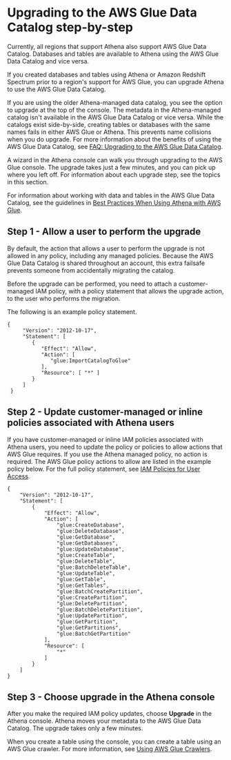 # Upgrading to the AWS Glue Data Catalog step\-by\-step<a name="glue-upgrade"></a>

Currently, all regions that support Athena also support AWS Glue Data Catalog\. Databases and tables are available to Athena using the AWS Glue Data Catalog and vice versa\. 

If you created databases and tables using Athena or Amazon Redshift Spectrum prior to a region's support for AWS Glue, you can upgrade Athena to use the AWS Glue Data Catalog\. 

If you are using the older Athena\-managed data catalog, you see the option to upgrade at the top of the console\. The metadata in the Athena\-managed catalog isn't available in the AWS Glue Data Catalog or vice versa\. While the catalogs exist side\-by\-side, creating tables or databases with the same names fails in either AWS Glue or Athena\. This prevents name collisions when you do upgrade\. For more information about the benefits of using the AWS Glue Data Catalog, see [FAQ: Upgrading to the AWS Glue Data Catalog](glue-faq.md)\.

A wizard in the Athena console can walk you through upgrading to the AWS Glue console\. The upgrade takes just a few minutes, and you can pick up where you left off\. For information about each upgrade step, see the topics in this section\. 

For information about working with data and tables in the AWS Glue Data Catalog, see the guidelines in [Best Practices When Using Athena with AWS Glue](glue-best-practices.md)\.

## Step 1 \- Allow a user to perform the upgrade<a name="upgrade-step1"></a>

By default, the action that allows a user to perform the upgrade is not allowed in any policy, including any managed policies\. Because the AWS Glue Data Catalog is shared throughout an account, this extra failsafe prevents someone from accidentally migrating the catalog\.

Before the upgrade can be performed, you need to attach a customer\-managed IAM policy, with a policy statement that allows the upgrade action, to the user who performs the migration\.

The following is an example policy statement\.

```
{
     "Version": "2012-10-17",
     "Statement": [
        {
           "Effect": "Allow",
           "Action": [
              "glue:ImportCatalogToGlue"
           ],
           "Resource": [ "*" ]
        }
     ]
 }
```

## Step 2 \- Update customer\-managed or inline policies associated with Athena users<a name="upgrade-step2"></a>

If you have customer\-managed or inline IAM policies associated with Athena users, you need to update the policy or policies to allow actions that AWS Glue requires\. If you use the Athena managed policy, no action is required\. The AWS Glue policy actions to allow are listed in the example policy below\. For the full policy statement, see [IAM Policies for User Access](managed-policies.md)\.

```
{
    "Version": "2012-10-17",
    "Statement": [
        {
            "Effect": "Allow",
            "Action": [
                "glue:CreateDatabase",
                "glue:DeleteDatabase",
                "glue:GetDatabase",
                "glue:GetDatabases",
                "glue:UpdateDatabase",
                "glue:CreateTable",
                "glue:DeleteTable",
                "glue:BatchDeleteTable",
                "glue:UpdateTable",
                "glue:GetTable",
                "glue:GetTables",
                "glue:BatchCreatePartition",
                "glue:CreatePartition",
                "glue:DeletePartition",
                "glue:BatchDeletePartition",
                "glue:UpdatePartition",
                "glue:GetPartition",
                "glue:GetPartitions",
                "glue:BatchGetPartition"
            ],
            "Resource": [
                "*"
            ]
        }
    ]
}
```

## Step 3 \- Choose upgrade in the Athena console<a name="upgrade-step3"></a>

After you make the required IAM policy updates, choose **Upgrade** in the Athena console\. Athena moves your metadata to the AWS Glue Data Catalog\. The upgrade takes only a few minutes\.

When you create a table using the console, you can create a table using an AWS Glue crawler\. For more information, see [Using AWS Glue Crawlers](glue-best-practices.md#schema-crawlers)\.